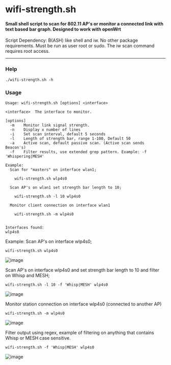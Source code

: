 # wifi-strength.sh
<h4>Small shell script to scan for 802.11 AP's or monitor a connected link with text based bar graph. Designed to work with openWrt</h2>

Script Dependency: B(ASH) like shell and iw. No other package requirements. Must be run as user root or sudo. The iw scan command requires root access.

---
### Help 
 `./wifi-strength.sh -h`

### Usage
	
	Usage: wifi-strength.sh [options] <interface>
	
	<interface>  The interface to monitor. 
	
	[options]
	  -m	Monitor link signal strength.
	  -n	Display x number of lines
	  -i	Set scan interval, default 5 seconds
	  -l	Length of strength bar, range 1-100, Default 50
	  -a	Active scan, default passive scan. (Active scan sends Beacon's) 
   	  -f	Filter results, use extended grep pattern. Example: -f 'Whispering|MESH'

	Example:
	  Scan for "masters" on interface wlan1;
	
		wifi-strength.sh wlp4s0
	
	  Scan AP's on wlan1 set strength bar length to 10;
	
		wifi-strength.sh -l 10 wlp4s0
	
	  Monitor client connection on interface wlan1
	
		wifi-strength.sh -m wlp4s0
	
	
	Interfaces found:
	wlp4s0



Example:
  Scan AP's on interface wlp4s0;

	wifi-strength.sh wlp4s0

 ![image](https://github.com/user-attachments/assets/34148ee3-3a3b-4e61-aa59-83897fb0da1f)

  Scan AP's on interface wlp4s0 and set strength bar length to 10 and filter on Whisp and MESH;

	wifi-strength.sh -l 10 -f 'Whisp|MESH' wlp4s0
 ![image](https://github.com/user-attachments/assets/2aa4e207-defe-4e05-a50f-353110b095ba)


  Monitor station connection on interface wlp4s0 (connected to another AP)

	wifi-strength.sh -m wlp4s0

![image](https://github.com/user-attachments/assets/695896d8-3edc-4e15-89dd-fdbdf44191e0)

Filter output using regex, example of filtering on anything that contains Whisp or MESH
case sensitive.

   	wifi-strength.sh -f 'Whisp|MESH' wlp4s0
    
 ![image](https://github.com/user-attachments/assets/85c0b768-8e50-4afc-a760-4653eef32682)


